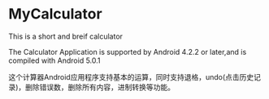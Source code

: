 # MyCalculator
This is a short and breif calculator

The Calculator Application is supported by Android 4.2.2 or later,and is compiled with Android 5.0.1

这个计算器Android应用程序支持基本的运算，同时支持退格，undo(点击历史记录)，删除错误数，删除所有内容，进制转换等功能。
